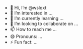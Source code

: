 - 👋 Hi, I’m @wslqxt
- 👀 I’m interested in ...
- 🌱 I’m currently learning ...
- 💞️ I’m looking to collaborate on ...
- 📫 How to reach me ...
- 😄 Pronouns: ...
- ⚡ Fun fact: ...

<!---
wslqxt/wslqxt is a ✨ special ✨ repository because its `README.md` (this file) appears on your GitHub profile.
You can click the Preview link to take a look at your changes.
--->
